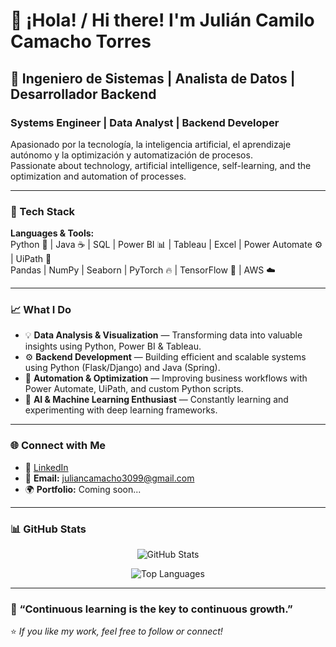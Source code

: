 # 👋 ¡Hola! / Hi there! I'm Julián Camilo Camacho Torres

## 🧠 Ingeniero de Sistemas | Analista de Datos | Desarrollador Backend  
### Systems Engineer | Data Analyst | Backend Developer

Apasionado por la tecnología, la inteligencia artificial, el aprendizaje autónomo y la optimización y automatización de procesos.  
Passionate about technology, artificial intelligence, self-learning, and the optimization and automation of processes.

---

### 🧩 Tech Stack

**Languages & Tools:**  
Python 🐍 | Java ☕ | SQL | Power BI 📊 | Tableau | Excel | Power Automate ⚙️ | UiPath 🤖  
Pandas | NumPy | Seaborn | PyTorch 🔥 | TensorFlow 🧠 | AWS ☁️  

---

### 📈 What I Do

- 💡 **Data Analysis & Visualization** — Transforming data into valuable insights using Python, Power BI & Tableau.  
- ⚙️ **Backend Development** — Building efficient and scalable systems using Python (Flask/Django) and Java (Spring).  
- 🤖 **Automation & Optimization** — Improving business workflows with Power Automate, UiPath, and custom Python scripts.  
- 🧬 **AI & Machine Learning Enthusiast** — Constantly learning and experimenting with deep learning frameworks.

---

### 🌐 Connect with Me

- 💼 [LinkedIn](https://www.linkedin.com/in/julian-camacho/)  
- 📧 **Email:** juliancamacho3099@gmail.com  
- 🌍 **Portfolio:** Coming soon...

---

### 📊 GitHub Stats

<p align="center">
  <img src="https://github-readme-stats.vercel.app/api?username=juliancamilocamachotorres&show_icons=true&theme=tokyonight" alt="GitHub Stats" />
</p>

<p align="center">
  <img src="https://github-readme-stats.vercel.app/api/top-langs/?username=juliancamilocamachotorres&layout=compact&theme=tokyonight" alt="Top Languages" />
</p>

---

### 🚀 “Continuous learning is the key to continuous growth.”  

⭐️ _If you like my work, feel free to follow or connect!_
